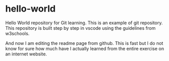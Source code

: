 # hello-world
Hello World repository for Git learning.
This is an example of git repository.
This repository is built step by step in vscode using the guidelines from w3schools.

And now I am editing the readme page from github.
This is fast but I do not know for sure how much have I actually learned from the entire exercise on an internet website.
